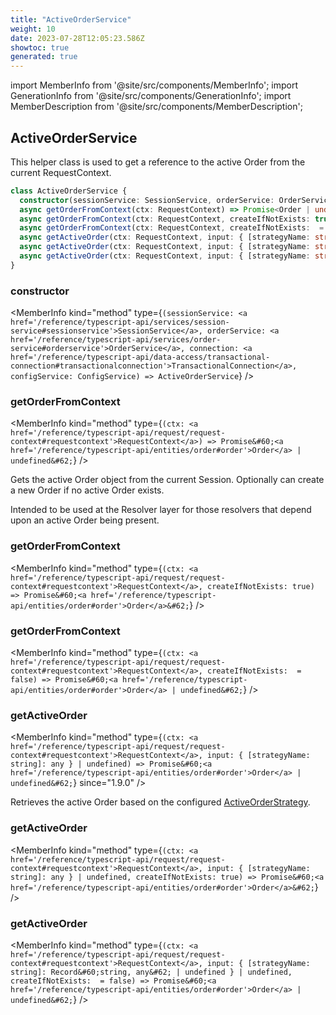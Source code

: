 ```yaml
---
title: "ActiveOrderService"
weight: 10
date: 2023-07-28T12:05:23.586Z
showtoc: true
generated: true
---
```

<!-- This file was generated from the Vendure source. Do not modify. Instead, re-run the "docs:build" script -->
import MemberInfo from '@site/src/components/MemberInfo';
import GenerationInfo from '@site/src/components/GenerationInfo';
import MemberDescription from '@site/src/components/MemberDescription';


## ActiveOrderService

<GenerationInfo sourceFile="packages/core/src/service/helpers/active-order/active-order.service.ts" sourceLine="17" packageName="@vendure/core" />

This helper class is used to get a reference to the active Order from the current RequestContext.

```ts title="Signature"
class ActiveOrderService {
  constructor(sessionService: SessionService, orderService: OrderService, connection: TransactionalConnection, configService: ConfigService)
  async getOrderFromContext(ctx: RequestContext) => Promise<Order | undefined>;
  async getOrderFromContext(ctx: RequestContext, createIfNotExists: true) => Promise<Order>;
  async getOrderFromContext(ctx: RequestContext, createIfNotExists:  = false) => Promise<Order | undefined>;
  async getActiveOrder(ctx: RequestContext, input: { [strategyName: string]: any } | undefined) => Promise<Order | undefined>;
  async getActiveOrder(ctx: RequestContext, input: { [strategyName: string]: any } | undefined, createIfNotExists: true) => Promise<Order>;
  async getActiveOrder(ctx: RequestContext, input: { [strategyName: string]: Record<string, any> | undefined } | undefined, createIfNotExists:  = false) => Promise<Order | undefined>;
}
```

<div className="members-wrapper">

### constructor

<MemberInfo kind="method" type={`(sessionService: <a href='/reference/typescript-api/services/session-service#sessionservice'>SessionService</a>, orderService: <a href='/reference/typescript-api/services/order-service#orderservice'>OrderService</a>, connection: <a href='/reference/typescript-api/data-access/transactional-connection#transactionalconnection'>TransactionalConnection</a>, configService: ConfigService) => ActiveOrderService`}   />


### getOrderFromContext

<MemberInfo kind="method" type={`(ctx: <a href='/reference/typescript-api/request/request-context#requestcontext'>RequestContext</a>) => Promise&#60;<a href='/reference/typescript-api/entities/order#order'>Order</a> | undefined&#62;`}   />

Gets the active Order object from the current Session. Optionally can create a new Order if
no active Order exists.

Intended to be used at the Resolver layer for those resolvers that depend upon an active Order
being present.
### getOrderFromContext

<MemberInfo kind="method" type={`(ctx: <a href='/reference/typescript-api/request/request-context#requestcontext'>RequestContext</a>, createIfNotExists: true) => Promise&#60;<a href='/reference/typescript-api/entities/order#order'>Order</a>&#62;`}   />


### getOrderFromContext

<MemberInfo kind="method" type={`(ctx: <a href='/reference/typescript-api/request/request-context#requestcontext'>RequestContext</a>, createIfNotExists:  = false) => Promise&#60;<a href='/reference/typescript-api/entities/order#order'>Order</a> | undefined&#62;`}   />


### getActiveOrder

<MemberInfo kind="method" type={`(ctx: <a href='/reference/typescript-api/request/request-context#requestcontext'>RequestContext</a>, input: { [strategyName: string]: any } | undefined) => Promise&#60;<a href='/reference/typescript-api/entities/order#order'>Order</a> | undefined&#62;`}  since="1.9.0"  />

Retrieves the active Order based on the configured <a href='/reference/typescript-api/orders/active-order-strategy#activeorderstrategy'>ActiveOrderStrategy</a>.
### getActiveOrder

<MemberInfo kind="method" type={`(ctx: <a href='/reference/typescript-api/request/request-context#requestcontext'>RequestContext</a>, input: { [strategyName: string]: any } | undefined, createIfNotExists: true) => Promise&#60;<a href='/reference/typescript-api/entities/order#order'>Order</a>&#62;`}   />


### getActiveOrder

<MemberInfo kind="method" type={`(ctx: <a href='/reference/typescript-api/request/request-context#requestcontext'>RequestContext</a>, input: { [strategyName: string]: Record&#60;string, any&#62; | undefined } | undefined, createIfNotExists:  = false) => Promise&#60;<a href='/reference/typescript-api/entities/order#order'>Order</a> | undefined&#62;`}   />




</div>
